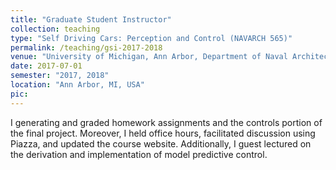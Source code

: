 ```yaml
---
title: "Graduate Student Instructor"
collection: teaching
type: "Self Driving Cars: Perception and Control (NAVARCH 565)"
permalink: /teaching/gsi-2017-2018
venue: "University of Michigan, Ann Arbor, Department of Naval Architecture"
date: 2017-07-01
semester: "2017, 2018"
location: "Ann Arbor, MI, USA"
pic:
---
```


I generating and graded homework assignments and the controls portion of the final project.
Moreover, I held office hours, facilitated discussion using Piazza, and updated the course website.
Additionally, I guest lectured on the derivation and implementation of model predictive control.
